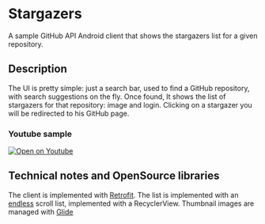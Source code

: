 # Stargazers

A sample GitHub API Android client that shows the stargazers list for a given repository.

## Description
The UI is pretty simple: just a search bar, used to find a GitHub repository, with search suggestions on the fly. 
Once found, It shows the list of stargazers for that repository: image and login. Clicking on a stargazer you will be redirected to his GitHub page. 

### Youtube sample
[![Open on Youtube](https://img.youtube.com/vi/rYx5bj69dSo/2.jpg)](https://youtu.be/rYx5bj69dSo)

## Technical notes and OpenSource libraries
The client is implemented with [Retrofit](http://square.github.io/retrofit/).
The list is implemented with an [endless](https://github.com/codepath/android_guides/wiki/Endless-Scrolling-with-AdapterViews-and-RecyclerView) scroll list, implemented with a RecyclerView. Thumbnail images are managed with [Glide](https://github.com/bumptech/glide)

